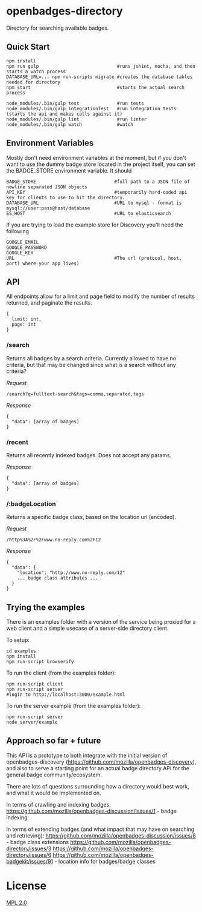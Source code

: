 openbadges-directory
====================

Directory for searching available badges.

## Quick Start

    npm install
    npm run gulp                             #runs jshint, mocha, and then starts a watch process
    DATABASE_URL=... npm run-scripts migrate #creates the database tables needed for directory
    npm start                                #starts the actual search process

    node_modules/.bin/gulp test              #run tests
    node_modules/.bin/gulp integrationTest   #run integration tests (starts the api and makes calls against it)
    node_modules/.bin/gulp lint              #run linter
    node_modules/.bin/gulp watch             #watch

## Environment Variables

Mostly don't need environment variables at the moment, but if you don't want to use the dummy badge store
located in the project itself, you can set the BADGE_STORE environment variable. It should

    BADGE_STORE                             #full path to a JSON file of newline separated JSON objects
    API_KEY                                 #temporarily hard-coded api key for clients to use to hit the directory.
    DATABASE_URL                            #URL to mysql - format is mysql://user:pass@host/database
    ES_HOST                                 #URL to elasticsearch

If you are trying to load the example store for Discovery you'll need the following

    GOOGLE_EMAIL
    GOOGLE_PASSWORD
    GOOGLE_KEY
    URL                                     #The url (protocol, host, port) where your app lives)

## API

All endpoints allow for a limit and page field to modify the number of results returned, and paginate the results.

    {
      limit: int,
      page: int
    }

### /search

Returns all badges by a search criteria. Currently allowed to have no criteria, but that may be changed since what is a search
without any criteria?

*Request*

    /search?q=fulltext-search&tags=comma,separated,tags

*Response*

    {
      "data": [array of badges]
    }

### /recent

Returns all recently indexed badges. Does not accept any params.

*Response*

    {
      "data": [array of badges]
    }

### /:badgeLocation

Returns a specific badge class, based on the location url (encoded).

*Request*

    /http%3A%2F%2Fwww.no-reply.com%2F12

*Response*

    {
      "data": {
        "location": "http://www.no-reply.com/12"
        ... badge class attributes ...
      }
    }

## Trying the examples

There is an examples folder with a version of the service being proxied for a web client and a simple usecase of a
server-side directory client.

To setup:

    cd examples
    npm install
    npm run-script browserify

To run the client (from the examples folder):

    npm run-script client
    npm run-script server
    #login to http://localhost:3000/example.html

To run the server example (from the examples folder):

    npm run-script server
    node server/example


## Approach so far + future

This API is a prototype to both integrate with the initial version of openbadges-discovery (https://github.com/mozilla/openbadges-discovery),
and also to serve a starting point for an actual badge directory API for the general badge community/ecosystem.

There are lots of questions surrounding how a directory would best work, and what it would be implemented on.

In terms of crawling and indexing badges:
https://github.com/mozilla/openbadges-discussion/issues/1 - badge indexing

In terms of extending badges (and what impact that may have on searching and retrieving):
https://github.com/mozilla/openbadges-discussion/issues/8 - badge class extensions
https://github.com/mozilla/openbadges-directory/issues/3
https://github.com/mozilla/openbadges-directory/issues/6
https://github.com/mozilla/openbadges-badgekit/issues/91  - location info for badges/badge classes

# License

[MPL 2.0](http://www.mozilla.org/MPL/2.0/)